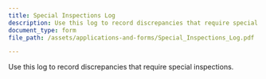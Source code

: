 ```yaml
---
title: Special Inspections Log
description: Use this log to record discrepancies that require special inspections.
document_type: form
file_path: /assets/applications-and-forms/Special_Inspections_Log.pdf

---
```

Use this log to record discrepancies that require special inspections.

